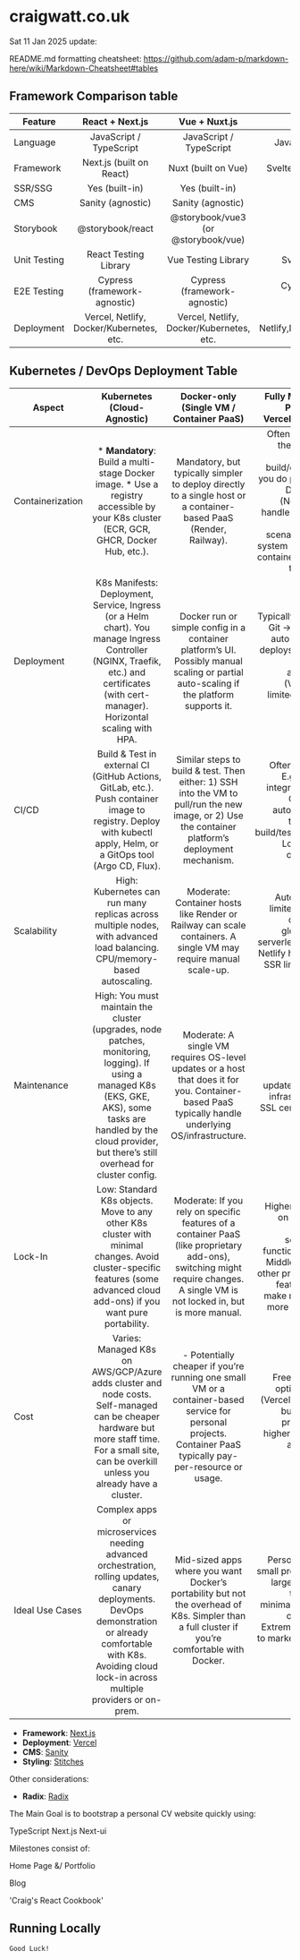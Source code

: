 # craigwatt.co.uk

Sat 11 Jan 2025 update:

README.md formatting cheatsheet: https://github.com/adam-p/markdown-here/wiki/Markdown-Cheatsheet#tables

## Framework Comparison table

| Feature	| React + Next.js	| Vue + Nuxt.js	| Svelte + SvelteKit |
| ------------- |:-------------:| :-----:| -----:|
| Language | JavaScript / TypeScript | JavaScript / TypeScript	| JavaScript / TypeScript |
| Framework | Next.js (built on React) | Nuxt (built on Vue) | SvelteKit (built on Svelte) |
| SSR/SSG | Yes (built-in) | Yes (built-in) | Yes (built-in) |
| CMS	| Sanity (agnostic) | Sanity (agnostic) | Sanity (agnostic) |
| Storybook	| @storybook/react | @storybook/vue3 (or @storybook/vue) | @storybook/svelte |
| Unit Testing | React Testing Library | Vue Testing Library | Svelte Testing Library |
| E2E Testing |	Cypress (framework-agnostic) | Cypress (framework-agnostic) | Cypress (framework-agnostic) |
| Deployment | Vercel, Netlify, Docker/Kubernetes, etc. | Vercel, Netlify, Docker/Kubernetes, etc. | Vercel, Netlify,Docker/Kubernetes, etc. |


## Kubernetes / DevOps Deployment Table

| Aspect | Kubernetes (Cloud-Agnostic)	| Docker-only (Single VM / Container PaaS)	| Fully Managed PaaS (e.g. Vercel, Netlify) |
| ------------- |:-------------:| :-----:| -----:|
| Containerization | * **Mandatory**: Build a multi-stage Docker image. * Use a registry accessible by your K8s cluster (ECR, GCR, GHCR, Docker Hub, etc.). | Mandatory, but typically simpler to deploy directly to a single host or a container-based PaaS (Render, Railway).	| Often optional: the platform does the build/deploy. If you do provide a Dockerfile (Netlify can handle it, Vercel in some scenarios), the system manages containers under the hood. |
| Deployment | K8s Manifests: Deployment, Service, Ingress (or a Helm chart).  You manage Ingress Controller (NGINX, Traefik, etc.) and certificates (with cert-manager).  Horizontal scaling with HPA. | Docker run or simple config in a container platform’s UI.  Possibly manual scaling or partial auto-scaling if the platform supports it. | Typically push to Git → platform auto-builds & deploys.  Scaling is often automatic (Vercel) or limited (Netlify for SSR). |
| CI/CD | Build & Test in external CI (GitHub Actions, GitLab, etc.).  Push container image to registry.  Deploy with kubectl apply, Helm, or a GitOps tool (Argo CD, Flux). | Similar steps to build & test.  Then either:  1) SSH into the VM to pull/run the new image, or 2) Use the container platform’s deployment mechanism. | Often built-in. E.g., Vercel integrates with GitHub → automatically triggers a build/test/deploy.  Low config overhead. |
| Scalability	| High: Kubernetes can run many replicas across multiple nodes, with advanced load balancing.  CPU/memory-based autoscaling. | Moderate: Container hosts like Render or Railway can scale containers. A single VM may require manual scale-up. | Automatic or limited: Vercel can scale globally for serverless/Edge. Netlify has some SSR limitations. |
| Maintenance	| High: You must maintain the cluster (upgrades, node patches, monitoring, logging).  If using a managed K8s (EKS, GKE, AKS), some tasks are handled by the cloud provider, but there’s still overhead for cluster config. | Moderate: A single VM requires OS-level updates or a host that does it for you.  Container-based PaaS typically handle underlying OS/infrastructure. | Low: The platform manages updates, server infrastructure, SSL certificates, etc. |
| Lock-In | Low: Standard K8s objects. Move to any other K8s cluster with minimal changes.  Avoid cluster-specific features (some advanced cloud add-ons) if you want pure portability. | Moderate: If you rely on specific features of a container PaaS (like proprietary add-ons), switching might require changes. A single VM is not locked in, but is more manual. | Higher: Relying on Vercel or Netlify’s serverless functions, Edge Middleware, or other proprietary features can make migration more involved. |
| Cost | Varies: Managed K8s on AWS/GCP/Azure adds cluster and node costs. Self-managed can be cheaper hardware but more staff time.  For a small site, can be overkill unless you already have a cluster. | - Potentially cheaper if you’re running one small VM or a container-based service for personal projects.  Container PaaS typically pay-per-resource or usage. | Free/low-tier options exist (Vercel, Netlify), but can get pricier with higher traffic or advanced features. |
| Ideal Use Cases | Complex apps or microservices needing advanced orchestration, rolling updates, canary deployments.  DevOps demonstration or already comfortable with K8s.  Avoiding cloud lock-in across multiple providers or on-prem. | Mid-sized apps where you want Docker’s portability but not the overhead of K8s.  Simpler than a full cluster if you’re comfortable with Docker. | Personal sites, small projects, or large projects that want minimal DevOps overhead.  Extremely quick to market; robust platform features. |


- **Framework**: [Next.js](https://nextjs.org/)
- **Deployment**: [Vercel](https://vercel.com)
- **CMS**: [Sanity](https://www.sanity.io/)
- **Styling**: [Stitches](https://stitches.dev/)

Other considerations:
- **Radix**: [Radix](https://www.radix-ui.com/)


The Main Goal is to bootstrap a personal CV website quickly using:

TypeScript
Next.js
Next-ui

Milestones consist of:

Home Page &/ Portfolio

Blog

'Craig's React Cookbook'

## Running Locally

```
Good Luck!

```
